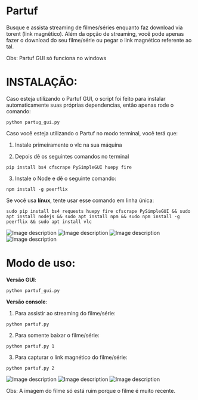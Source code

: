 # Partuf
Busque e assista streaming de filmes/séries enquanto faz download via torent (link magnêtico). 
Além da opção de streaming, você pode apenas fazer o download do seu filme/série ou pegar o link magnético referente ao tal.


Obs: Partuf GUI só funciona no windows


# INSTALAÇÃO:

Caso esteja utilizando o Partuf GUI, o script foi feito para instalar automaticamente suas próprias dependencias, então apenas rode o comando:
```
python partug_gui.py
```

Caso você esteja utilizando o Partuf no modo terminal, você terá que:

1) Instale primeiramente o vlc na sua máquina

2) Depois dê os seguintes comandos no terminal 

```
pip install bs4 cfscrape PySimpleGUI huepy fire
```

3) Instale o Node e dê o seguinte comando: 
```
npm install -g peerflix
```

Se você usa **línux**, tente usar esse comando em linha única:

```sudo pip install bs4 requests huepy fire cfscrape PySimpleGUI && sudo apt install nodejs && sudo apt install npm && sudo npm install -g peerflix && sudo apt install vlc```



![Image description](https://user-images.githubusercontent.com/35049559/72764850-745d7000-3bc8-11ea-802a-f2cbb1f14887.png)
![Image description](https://user-images.githubusercontent.com/35049559/72764851-74f60680-3bc8-11ea-8261-49d0d0bec2eb.png)
![Image description](https://user-images.githubusercontent.com/35049559/72764852-74f60680-3bc8-11ea-96e2-8ba7e6059a53.png)
![Image description](https://user-images.githubusercontent.com/35049559/72764853-758e9d00-3bc8-11ea-8981-7ffb56e43260.png)


# Modo de uso:

**Versão GUI**:
```
python partuf_gui.py
```

**Versão console**:

1) Para assistir ao streaming do filme/série:
```
python partuf.py
```

2) Para somente baixar o filme/série: 
```
python partuf.py 1
```

3) Para capturar o link magnético do filme/série: 
```
python partuf.py 2
```

![Image description](https://scontent-gru1-1.xx.fbcdn.net/v/t1.0-9/82711125_2302878316478332_8732694773728542720_n.jpg?_nc_cat=108&_nc_ohc=k1Z8it6jqm8AX8dfsiA&_nc_ht=scontent-gru1-1.xx&oh=3ddb4b038b46109f3bc325f55add05b9&oe=5ED224D7)
![Image description](https://scontent-gru2-2.xx.fbcdn.net/v/t1.0-9/83492802_2302878519811645_1434146660249763840_n.jpg?_nc_cat=100&_nc_ohc=4Jr2K3LGlz8AX_b3Pxs&_nc_ht=scontent-gru2-2.xx&oh=a0c29f8df44f3f54a7f58a90b5f042b2&oe=5E95122B)
![Image description](https://scontent-gru2-2.xx.fbcdn.net/v/t1.0-9/s960x960/83670537_2302878536478310_4436259582460821504_o.jpg?_nc_cat=105&_nc_ohc=X_33nHmVspQAX9XEGLp&_nc_ht=scontent-gru2-2.xx&_nc_tp=1002&oh=df45726e789a61f293f951f107cea221&oe=5ECD9CE8)

Obs: A imagem do filme só está ruim porque o filme é muito recente. 


